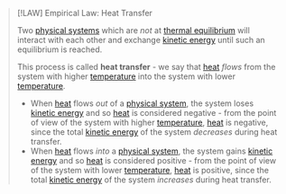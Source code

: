 >[!LAW] Empirical Law: Heat Transfer
>
>Two [physical systems](../Physical%20Systems/Physical%20System.md) which are *not* at [thermal equilibrium](Thermal%20Equilibrium.md) will interact with each other and exchange [kinetic energy](../Mechanics/Classical%20Mechanics/Newtonian%20Formalism/Energy/Kinetic%20Energy.md) until such an equilibrium is reached.
>
>
>
>This process is called **heat transfer** - we say that [heat](Heat.md) *flows* from the system with higher [temperature](Temperature.md) into the system with lower [temperature](Temperature.md).
>- When [heat](Heat.md) flows *out* of a [physical system](../Physical%20Systems/Physical%20System.md), the system loses [kinetic energy](../Mechanics/Classical%20Mechanics/Newtonian%20Formalism/Energy/Kinetic%20Energy.md) and so [heat](Heat.md) is considered negative - from the point of view of the system with higher [temperature](Temperature.md), [heat](Heat.md) is negative, since the total [kinetic energy](../Mechanics/Classical%20Mechanics/Newtonian%20Formalism/Energy/Kinetic%20Energy.md) of the system *decreases* during heat transfer.
>- When [heat](Heat.md) flows *into* a [physical system](../Physical%20Systems/Physical%20System.md), the system gains [kinetic energy](../Mechanics/Classical%20Mechanics/Newtonian%20Formalism/Energy/Kinetic%20Energy.md) and so [heat](Heat.md) is considered positive - from the point of view of the system with lower [temperature](Temperature.md), [heat](Heat.md) is positive, since the total [kinetic energy](../Mechanics/Classical%20Mechanics/Newtonian%20Formalism/Energy/Kinetic%20Energy.md) of the system *increases* during heat transfer.
>